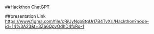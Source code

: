 ﻿##Hackthon ChatGPT
 
 ##presentation Link https://www.figma.com/file/cRiUyNgo8tqUrI7B4TvXrj/Hackthon?node-id=14%3A23&t=3Za6QpvOdhD4fxRo-1
